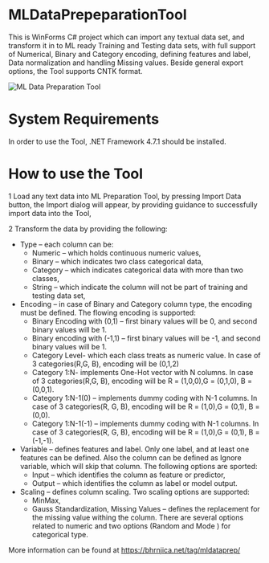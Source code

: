 # MLDataPrepeparationTool
This is WinForms C# project which can import any textual data set, and transform it in to ML ready Training and Testing data sets, with full support of Numerical, Binary and Category encoding, defining features and label, Data normalization and handling Missing values.
Beside general export options, the Tool supports CNTK format.

![ML Data Preparation Tool](https://bhrnjica.files.wordpress.com/2018/03/2018-03-01_9-56-25.png?w=604&h=231) 

# System Requirements
In order to use the Tool, .NET Framework 4.7.1 should be installed.

# How to use the Tool
1 Load any text data into ML Preparation Tool, by pressing Import Data button, the Import dialog will appear, by  providing guidance to successfully import data into the Tool,

2 Transform the data by providing the following:
 * Type – each column can be:
    - Numeric – which holds continuous numeric values,
    - Binary – which indicates two class categorical data,
    - Category – which indicates categorical data with more than two classes,
    - String – which indicate the column will not be part of training and testing data set,
  * Encoding – in case of Binary and Category column type, the encoding must be defined. The flowing encoding is supported:
    * Binary Encoding with (0,1) – first binary values will be 0, and second binary values will be 1.
    * Binary encoding with (-1,1) – first binary values will be -1, and second binary values will be 1.
    * Category Level- which each class treats as numeric value. In case of 3 categories(R,G, B), encoding will be (0,1,2)
    * Category 1:N- implements One-Hot vector with N columns. In case of 3 categories(R,G, B), encoding will be R =  (1,0,0),G =  (0,1,0), B =  (0,0,1).
    * Category 1:N-1(0) – implements dummy coding with N-1 columns. In case of 3 categories(R, G, B), encoding will be R =  (1,0),G =  (0,1), B =  (0,0).
    * Category 1:N-1(-1) – implements dummy coding with N-1 columns. In case of 3 categories(R, G, B), encoding will be R =  (1,0),G =  (0,1), B =  (-1,-1).
  * Variable – defines features and label. Only one label, and at least one features can be defined. Also the column can be defined as Ignore variable, which will skip that column.  The following options are sported:
    * Input – which identifies the column as feature or predictor,
    * Output – which identifies the column as label or model output.
 * Scaling – defines column scaling. Two scaling options are supported:
    * MinMax,
    * Gauss Standardization,
  Missing Values – defines the replacement for the missing value withing the column. There are several options related to numeric and two options (Random and Mode ) for categorical type.



More information can be found at https://bhrnjica.net/tag/mldataprep/ 
